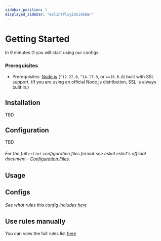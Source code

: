 ```yaml
---
sidebar_position: 1
displayed_sidebar: "eslintPluginSideBar"
---
```


# Getting Started

In 9 minutes ⏰ you will start using our configs.

### Prerequisites

- Prerequisites: [Node.js](https://nodejs.org/en/) (`^12.22.0`, `^14.17.0`, or `>=16.0.0`) built with SSL support. (If you are using an official Node.js distribution, SSL is always built in.)

## Installation
TBD

## Configuration
TBD

###### For the full `eslint` configuration files format see eslint eslint's official document - [Configuration Files](https://eslint.org/docs/latest/user-guide/configuring/configuration-files).

## Usage


##  Configs



###### See what rules this config includes [here](./configs/node-ts-only.md)

## Use rules manually

You can view the full rules list [here](./rules/index.md)

